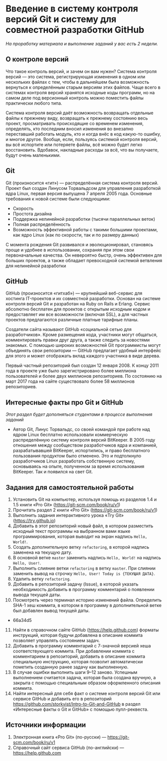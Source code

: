 # Введение в систему контроля версий Git и систему для совместной разработки GitHub

*На проработку материала и выполнение заданий у вас есть 2 недели.*

## О контроле версий

Что такое контроль версий, и зачем он вам нужен? Система контроля версий — это система, регистрирующая изменения в одном или нескольких файлах с тем, чтобы в дальнейшем была возможность вернуться к определённым старым версиям этих файлов. Чаще всего в системах контроля версий хранятся исходные коды программ, но на самом деле под версионный контроль можно поместить файлы практически любого типа.

Система контроля версий даёт возможность возвращать отдельные файлы к прежнему виду, возвращать к прежнему состоянию весь проект, просматривать происходящие со временем изменения, определять, кто последним вносил изменения во внезапно переставший работать модуль, кто и когда внёс в код какую-то ошибку, и многое другое. Вообще, если, пользуясь системой контроля версий, вы всё испортите или потеряете файлы, всё можно будет легко восстановить. Вдобавок, накладные расходы за всё, что вы получаете, будут очень маленькими.

## Git

Git (произносится «гит») — распределённая система контроля версий. Проект был создан Линусом Торвальдсом для управления разработкой ядра Linux, первая версия выпущена 7 апреля 2005 года. Основные требования к новой системе были следующими:

* Скорость
* Простота дизайна
* Поддержка нелинейной разработки (тысячи параллельных веток)
* Полная распределённость
* Возможность эффективной работы с такими большими проектами, как ядро Linux (как по скорости, так и по размеру данных)

С момента рождения Git развивался и эволюционировал, становясь проще и удобнее в использовании, сохраняя при этом свои первоначальные качества. Он невероятно быстр, очень эффективен для больших проектов, а также обладает превосходной системой ветвления для нелинейной разработки

## GitHub

GitHub (произносится «гитхаб») — крупнейший веб-сервис для хостинга IT-проектов и их совместной разработки. Основан на системе контроля версий Git и разработан на Ruby on Rails и Erlang. Сервис абсолютно бесплатен для проектов с открытым исходным кодом и предоставляет им все возможности (включая SSL), а для частных проектов предлагаются различные платные тарифные планы.

Создатели сайта называют GitHub «социальной сетью для разработчиков». Кроме размещения кода, участники могут общаться, комментировать правки друг друга, а также следить за новостями знакомых. С помощью широких возможностей Git программисты могут объединять свои репозитории — GitHub предлагает удобный интерфейс для этого и может отображать вклад каждого участника в виде дерева.

Первый частный репозиторий был создан 12 января 2008. К концу 2011 года в проекте уже было зарегистрировано более миллиона пользователей и более двух миллионов репозиториев. По состоянию на март 2017 года на сайте существовало более 58 миллионов репозиториев.

## Интересные факты про Git и GitHub

*Этот раздел будет дополняться студентами в процессе выполнения заданий*

* Автор Git, Линус Торвальдс, со своей командой при работе над ядром Linux бесплатно использовали коммерческую распределённую систему контроля версий BitKeeper. В 2005 году отношения между сообществом разработчиков ядра и компанией, разрабатывавшей BitKeeper, испортились, и право бесплатного пользования продуктом было отменено. Это и подтолкнуло разработчиков Linux разработать собственную систему, основываясь на опыте, полученном за время использования BitKeeper. Так и появился на свет Git.

## Задания для самостоятельной работы

1. Установить Git на компьютер, используя помощь из разделов 1.4 и 1.5 книги «Pro Git» (https://git-scm.com/book/ru/v1)
2. Прочитать раздел 2 книги «Pro Git» (https://git-scm.com/book/ru/v1)
3. Выполнить задания интерактивного урока «Try Git» (https://try.github.io)
4. Добавить в этот репозиторий новый файл, в котором разместить исходный текст программы на выбранном вами языке программирования, которая выводит на экран надпись `Hello, World!`.
5. Создать дополнительную ветку `refactoring`, в которой надпись заменена на текущую дату.
6. В основной ветке `master` заменить надпись `Hello, World!` на надпись `Hello, User!`.
7. Выполнить слияние ветки `refactoring` в ветку `master`. При слиянии заменить вывод на строчку `Hello, User! Today is {ТЕКУЩАЯ ДАТА}`.
8. Удалить ветку `refactoring`.
9. Добавить в репозиторий задачу (Issue), в которой указать необходимость добавить в программу комментарий о появлении вывода текущей даты.
10. Посмотреть через терминал историю изменений файла. Определить SHA-1 хеш коммита, в котором в программу в дополнительной ветке был добавлен вывод текущей даты.
- 66a34d5
11. Найти в справочном сайте GitHub (https://help.github.com) форматы инструкций, которая будучи добавлена в описание коммита позволяет управлять состоянием задач.
12. Добавить в программу комментарий с 7-значной версией хеша соответствующего коммита. При добавлении коммита с комментарием в репозиторий, добавить в описание коммита специальную инструкцию, которая позволит автоматически пометить созданную ранее задачу как выполненную.
13. В случае ошибки выполнить шаги 9–12 заново. Успешным выполнением считается задача, которая была создана вручную, а закрыта с помощью специальным образом оформленного описания коммита.
14. Найти интересный для себя факт о системе контроля версий Git или сервисе GitHub и добавить его в репозиторий  https://github.com/storkvist/Intro-to-Git-and-GitHub в раздел «Интересные факты о Git и GitHub» с помощью пулл-реквеста.

## Источники информации

1. Электронная книга «Pro Git» (по-русски) — https://git-scm.com/book/ru/v1
2. Справочный сайт сервиса GitHub (по-английски) — https://help.github.com
